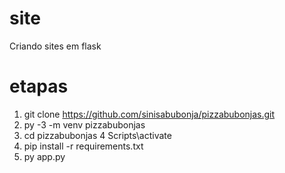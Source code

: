 # site
Criando sites em flask

# etapas
1. git clone https://github.com/sinisabubonja/pizzabubonjas.git
2. py -3 -m venv pizzabubonjas
3. cd pizzabubonjas
4 Scripts\activate
5. pip install -r requirements.txt
6. py app.py
